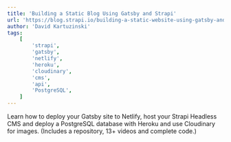 ```yaml
---
title: 'Building a Static Blog Using Gatsby and Strapi'
url: 'https://blog.strapi.io/building-a-static-website-using-gatsby-and-strapi/'
author: 'David Kartuzinski'
tags:
    [
        'strapi',
        'gatsby',
        'netlify',
        'heroku',
        'cloudinary',
        'cms',
        'api',
        'PostgreSQL',
    ]
---
```


Learn how to deploy your Gatsby site to Netlify, host your Strapi Headless CMS and deploy a PostgreSQL database with Heroku and use Cloudinary for images. (Includes a repository, 13+ videos and complete code.)
